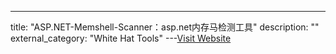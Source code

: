 ---
title: "ASP.NET-Memshell-Scanner：asp.net内存马检测工具"
description: ""
external_category: "White Hat Tools"
---[Visit Website](https://github.com/yzddmr6/ASP.NET-Memshell-Scanner)

